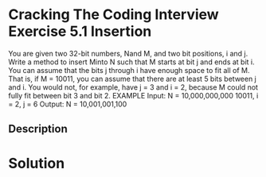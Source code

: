 # Cracking The Coding Interview Exercise 5.1 Insertion

You are given two 32-bit numbers, Nand M, and two bit positions, i and
j. Write a method to insert Minto N such that M starts at bit j and ends at bit i. You
can assume that the bits j through i have enough space to fit all of M. That is, if
M = 10011, you can assume that there are at least 5 bits between j and i. You would not, for
example, have j = 3 and i = 2, because M could not fully fit between bit 3 and bit 2.
EXAMPLE
Input: N = 10,000,000,000 10011, i = 2, j = 6
Output: N = 10,001,001,100

## Description


# Solution

